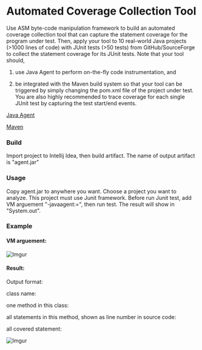# Automated Coverage Collection Tool

Use	ASM	byte-code	manipulation framework to	build	an	automated coverage	collection	tool	that can	capture	the	statement	coverage for the program	under	test.	Then,	apply	your	tool	to	10 real-world	Java	projects (>1000	lines	of	code)	with	JUnit	tests	(>50	tests)	from	GitHub/SourceForge to	collect	the	statement coverage	for	its	JUnit	tests.	Note	that	your	tool should,

1. use Java Agent to perform	on-the-fly	code	instrumentation, and 

2. be integrated with	the	Maven	build	system so	that	your	tool	can	be	triggered	by	simply changing	the	pom.xml	file	of	the	project	under	test. You	are	also	highly recommended	to	trace	coverage	for	each	single	JUnit	test	by	capturing the test	start/end	events.

[Java	Agent](https://docs.oracle.com/javase/6/docs/api/java/lang/instrument/packagesummary.html)

[Maven](https://maven.apache.org/)

### Build
Import project to Intellij Idea, then build artifact. The name of output artifact is "agent.jar"

### Usage
Copy agent.jar to anywhere you want.
Choose a project you want to analyze. This project must use Junit framework.
Before run Junit test, add VM arguement "-javaagent:<path to agent.jar>=<your project name>", then run test.
The result will show in "System.out".

### Example

#### VM arguement:

![Imgur](http://i.imgur.com/pRh7izt.png)

#### Result:

Output format:

class name:

one method in this class:

all statements in this method, shown as line number in source code:

all covered statement:

![Imgur](http://i.imgur.com/Eg2lKcX.png)
